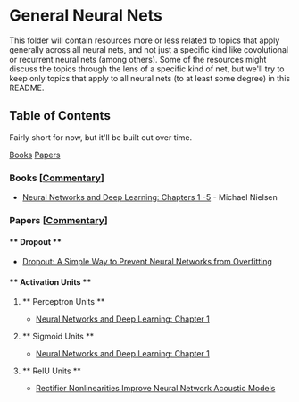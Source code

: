 # General Neural Nets 

This folder will contain resources more or less related to topics that apply generally across all neural nets, and not just a specific kind like covolutional or recurrent neural nets (among others). Some of the resources might discuss the topics through the lens of a specific kind of net, but we'll try to keep only topics that apply to all neural nets (to at least some degree) in this README.  

## Table of Contents

Fairly short for now, but it'll be built out over time. 

[Books](#books)
[Papers](#papers)

### Books [[Commentary](books_commentary)]

* [Neural Networks and Deep Learning: Chapters 1 -5](http://neuralnetworksanddeeplearning.com/) - Michael Nielsen

### Papers [[Commentary](papers_commentary)]

#### ** Dropout ** 

* [Dropout:  A Simple Way to Prevent Neural Networks from Overfitting](http://jmlr.org/papers/volume15/srivastava14a/srivastava14a.pdf)   

#### ** Activation Units ** 

 1. ** Perceptron Units ** 

    * [Neural Networks and Deep Learning: Chapter 1](http://neuralnetworksanddeeplearning.com/chap1.html#perceptrons)


 2. ** Sigmoid Units ** 

    * [Neural Networks and Deep Learning: Chapter 1](http://neuralnetworksanddeeplearning.com/chap1.html#sigmoid_neurons)

 3. ** RelU Units ** 

    * [Rectifier Nonlinearities Improve Neural Network Acoustic Models](http://ai.stanford.edu/~amaas/papers/relu_hybrid_icml2013_final.pdf)

